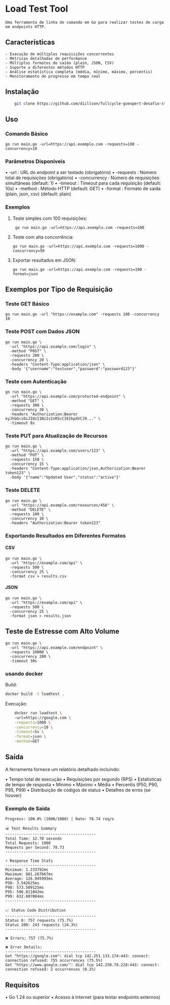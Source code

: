 # Load Test Tool
    
    Uma ferramenta de linha de comando em Go para realizar testes de carga em endpoints HTTP.
    
## Características
    
    - Execução de múltiplas requisições concorrentes
    - Métricas detalhadas de performance
    - Múltiplos formatos de saída (plain, JSON, CSV)
    - Suporte a diferentes métodos HTTP
    - Análise estatística completa (média, mínimo, máximo, percentis)
    - Monitoramento de progresso em tempo real
    
## Instalação
    
```bash
    git clone https://github.com/diillson/fullcycle-goexpert-desafio-stress-test
```

## Uso

### Comando Básico

    go run main.go -url=https://api.exemplo.com -requests=100 -concurrency=10

### Parâmetros Disponíveis

•  -url : URL do endpoint a ser testado (obrigatório)
•  -requests : Número total de requisições (obrigatório)
•  -concurrency : Número de requisições simultâneas (default: 1)
•  -timeout : Timeout para cada requisição (default: 10s)
•  -method : Método HTTP (default: GET)
•  -format : Formato de saída (plain, json, csv) (default: plain)

### Exemplos

1. Teste simples com 100 requisições:

        go run main.go -url=https://api.exemplo.com -requests=100

2. Teste com alta concorrência:

       go run main.go -url=https://api.exemplo.com -requests=1000 -concurrency=50

3. Exportar resultados em JSON:

       go run main.go -url=https://api.exemplo.com -requests=100 -format=json

## Exemplos por Tipo de Requisição

### Teste GET Básico

    go run main.go -url "https://example.com" -requests 100 -concurrency 10

### Teste POST com Dados JSON

    go run main.go \
      -url "https://api.example.com/login" \
      -method "POST" \
      -requests 200 \
      -concurrency 20 \
      -headers "Content-Type:application/json" \
      -body '{"username":"testuser","password":"password123"}'

### Teste com Autenticação

    go run main.go \
      -url "https://api.example.com/protected-endpoint" \
      -method "GET" \
      -requests 300 \
      -concurrency 30 \
      -headers "Authorization:Bearer eyJhbGciOiJIUzI1NiIsInR5cCI6IkpXVCJ9..." \
      -timeout 8s

### Teste PUT para Atualização de Recursos

    go run main.go \
      -url "https://api.example.com/users/123" \
      -method "PUT" \
      -requests 150 \
      -concurrency 15 \
      -headers "Content-Type:application/json,Authorization:Bearer token123" \
      -body '{"name":"Updated User","status":"active"}'

### Teste DELETE

    go run main.go \
      -url "https://api.example.com/resources/456" \
      -method "DELETE" \
      -requests 100 \
      -concurrency 10 \
      -headers "Authorization:Bearer token123"

### Exportando Resultados em Diferentes Formatos

#### CSV

    go run main.go \
      -url "https://example.com/api" \
      -requests 500 \
      -concurrency 25 \
      -format csv > results.csv

#### JSON

    go run main.go \
      -url "https://example.com/api" \
      -requests 500 \
      -concurrency 25 \
      -format json > results.json

## Teste de Estresse com Alto Volume

    go run main.go \
      -url "https://api.example.com/endpoint" \
      -requests 10000 \
      -concurrency 200 \
      -timeout 30s

### usando docker

Build:
```bash
docker build -t loadtest .
```

Execução:
```bash
    docker run loadtest \                                                    
    -url=https://google.com \
    -requests=1000 \
    -concurrency=10 \
    -timeout=5s \
    -format=json \
    -method=GET
```


## Saída

A ferramenta fornece um relatório detalhado incluindo:

• Tempo total de execução
• Requisições por segundo (RPS)
• Estatísticas de tempo de resposta
• Mínimo
• Máximo
• Média
• Percentis (P50, P90, P95, P99)
• Distribuição de códigos de status
• Detalhes de erros (se houver)

### Exemplo de Saída

    Progress: 100.0% (1000/1000) | Rate: 78.74 req/s

    📊 Test Results Summary
    ----------------------------------------
    Total Time: 12.70 seconds
    Total Requests: 1000
    Requests per Second: 78.73
    ----------------------------------------

    ⚡ Response Time Stats
    ----------------------------------------
    Minimum: 1.233792ms
    Maximum: 881.267667ms
    Average: 126.945993ms
    P50: 3.542625ms
    P90: 573.509125ms
    P95: 596.011042ms
    P99: 632.607084ms
    ----------------------------------------

    📈 Status Code Distribution
    ----------------------------------------
    Status 0: 757 requests (75.7%)
    Status 200: 243 requests (24.3%)
    ----------------------------------------

    ❌ Errors: 757 (75.7%)

    ❌ Error Details:
    ----------------------------------------
    Get "https://google.com": dial tcp 142.251.133.174:443: connect: connection refused: 755 occurrences (75.5%)
    Get "https://www.google.com/": dial tcp 142.250.78.228:443: connect: connection refused: 2 occurrences (0.2%)

## Requisitos

• Go 1.24 ou superior
• Acesso à Internet (para testar endpoints externos)